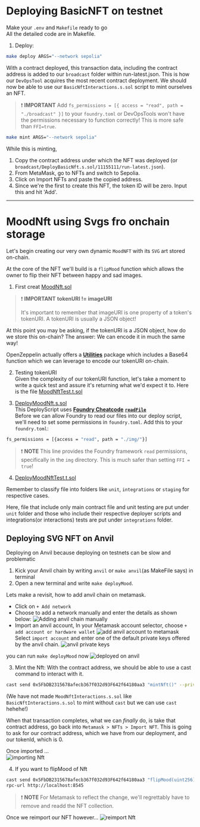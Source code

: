 # Deploying BasicNFT on testnet
Make your `.env` and `Makefile` ready to go  
All the detailed code are in Makefile.

1. Deploy:
```bash
make deploy ARGS="--network sepolia"
```
With a contract deployed, this transaction data, including the contract address is added to our `broadcast` folder within run-latest.json. This is how our `DevOpsTool` acquires the most recent contract deployment. We should now be able to use our `BasicNftInteractions.s.sol` script to mint ourselves an NFT.

> ❗ **IMPORTANT**
> Add `fs_permissions = [{ access = "read", path = "./broadcast" }]` to your `foundry.toml` or DevOpsTools won't have the permissions necessary to function correctly! This is more safe than `FFI=true`.

```bash
make mint ARGS="--network sepolia"
```

While this is minting,  
1. Copy the contract address under which the NFT was deployed  (or `broadcast/DeployBasicNft.s.sol/11155111/run-latest.json`).  
2. From MetaMask, go to NFTs and switch to Sepolia.
3. Click on Import NFTs and paste the copied address.
4. Since we're the first to create this NFT, the token ID will be zero. Input this and hit 'Add'.

---

# MoodNft using Svgs fro onchain storage
Let's begin creating our very own dynamic `MoodNFT` with its `SVG` art stored on-chain.

At the core of the NFT we'll build is a `flipMood` function which allows the owner to flip their NFT between happy and sad images.
1. First creat [MoodNft.sol](https://github.com/AkshatOdiya/foundry-nft/blob/main/src/MoodNft.sol)  

> ❗ **IMPORTANT**
> **tokenURI != imageURI**
>
> It's important to remember that imageURI is one property of a token's tokenURI. A tokenURI is usually a JSON object!

At this point you may be asking, if the tokenURI is a JSON object, how do we store this on-chain? The answer: We can encode it in much the same way!

OpenZeppelin actually offers a **[Utilities](https://docs.openzeppelin.com/contracts/4.x/utilities)** package which includes a Base64 function which we can leverage to encode our tokenURI on-chain. 

2. Testing tokenURI  
Given the complexity of our tokenURI function, let's take a moment to write a quick test and assure it's returning what we'd expect it to. Here is the file  [MoodNftTest.t.sol](https://github.com/AkshatOdiya/foundry-nft/blob/main/test/unit/MoodNftTest.t.sol)  

3. [DeployMoodNft.s.sol](https://github.com/AkshatOdiya/foundry-nft/blob/main/script/DeployMoodNft.s.sol)  
This DeployScript uses **[Foundry Cheatcode](https://book.getfoundry.sh/cheatcodes/fs?highlight=readFile#signature)** **[`readFile`](https://book.getfoundry.sh/cheatcodes/fs?highlight=readFile#signature)**  
Before we can allow Foundry to read our files into our deploy script, we'll need to set some permissions in `foundry.toml`. Add this to your `foundry.toml`:
```bash
fs_permissions = [{access = "read", path = "./img/"}]
```
> ❗ **NOTE**
> This line provides the Foundry framework `read` permissions, specifically in the `img` directory. This is much safer than setting `FFI = true`!


4. [DeployMoodNftTest.t.sol](https://github.com/AkshatOdiya/foundry-nft/blob/main/test/unit/DeployMoodNftTest.t.sol)

Remember to classify file into folders like `unit`, `integrations` or `staging` for respective cases.

Here, file that include only main contract file and unit testing are put under `unit` folder and those who include their respective deployer scripts and integrations(or interactions) tests are put under `integrations` folder.

## Deploying SVG NFT on Anvil

Deploying on Anvil because deploying on testnets can be slow and problematic

1. Kick your Anvil chain by writing `anvil` or `make anvil`(as MakeFile says) in terminal
2. Open a new terminal and write `make deployMood`.

Lets make a revisit, how to add anvil chain on metamask.
* Click on `+ Add network`
* Choose to add a network manually and enter the details as shown below:
![Adding anvil chain manually](image.png)
*  Import an anvil account, In your Metamask account selector, choose `+ add account or hardware wallet`
![add anvil account to metamask](image-1.png)  
Select `import account` and enter one of the default private keys offered by the anvil chain.
![anvil private keys](image-2.png)  

you can run `make deployMood` now
![deployed on anvil](image-3.png)

3. Mint the Nft: With the contract address, we should be able to use a cast command to interact with it.
```bash
cast send 0x5FbDB2315678afecb367f032d93F642f64180aa3 "mintNft()" --private-key ac0974bec39a17e36ba4a6b4d238ff944bacb478cbed5efcae784d7bf4f2ff80 --rpc-url http://localhost:8545
```

(We have not made `MoodNftInteractions.s.sol` like `BasicNftInteractions.s.sol` to mint without `cast` but we can use `cast` hehehe!)

When that transaction completes, what we can _finally_ do, is take that contract address, go back into `Metamask > NFTs > Import NFT`. This is going to ask for our contract address, which we have from our deployment, and our tokenId, which is 0.

Once imported ...  
![importing Nft](image-4.png)


4. If you want to flipMood of Nft
```bash 
cast send 0x5FbDB2315678afecb367f032d93F642f64180aa3 "flipMood(uint256)" 0 --private-key ac0974bec39a17e36ba4a6b4d238ff944bacb478cbed5efcae784d7bf4f2ff80 --
rpc-url http://localhost:8545
```
> ❗ **NOTE**
> For Metamask to reflect the change, we'll regrettably have to remove and readd the NFT collection.

Once we reimport our NFT however...
![reimport Nft](image-5.png)